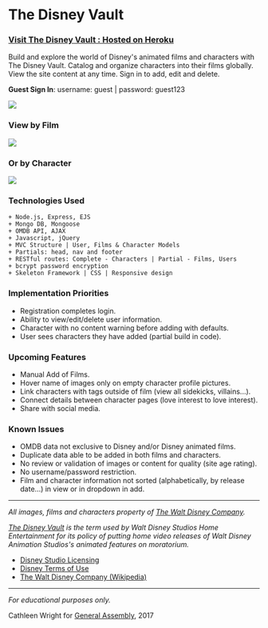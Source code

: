 # The Disney Vault

### [Visit The Disney Vault : Hosted on Heroku](https://thedisneyvault.herokuapp.com/)

Build and explore the world of Disney's animated films and characters with The Disney Vault.  Catalog and organize characters into their films globally.  View the site content at any time.  Sign in to add, edit and delete.

**Guest Sign In**:  username: guest | password: guest123

![](http://i.imgur.com/vxnAs2v.png)

### View by Film
![](http://i.imgur.com/aUTgaSl.png)

### Or by Character
![](http://i.imgur.com/oBYeJ32.png)

### Technologies Used

```
+ Node.js, Express, EJS
+ Mongo DB, Mongoose
+ OMDB API, AJAX
+ Javascript, jQuery
+ MVC Structure | User, Films & Character Models
+ Partials: head, nav and footer
+ RESTful routes: Complete - Characters | Partial - Films, Users
+ bcrypt password encryption
+ Skeleton Framework | CSS | Responsive design
```

### Implementation Priorities
+ Registration completes login.
+ Ability to view/edit/delete user information.
+ Character with no content warning before adding with defaults.
+ User sees characters they have added (partial build in code).

### Upcoming Features
+ Manual Add of Films.
+ Hover name of images only on empty character profile pictures.
+ Link characters with tags outside of film (view all sidekicks, villains...).
+ Connect details between character pages (love interest to love interest).
+ Share with social media.

### Known Issues
+ OMDB data not exclusive to Disney and/or Disney animated films.
+ Duplicate data able to be added in both films and characters.
+ No review or validation of images or content for quality (site age rating).
+ No username/password restriction.
+ Film and character information not sorted (alphabetically, by release date...) in view or in dropdown in add.

---

*All images, films and characters property of [The Walt Disney Company](https://thewaltdisneycompany.com/).*

*[The Disney Vault](https://en.wikipedia.org/wiki/Disney_Vault) is the term used by Walt Disney Studios Home Entertainment for its policy of putting home video releases of Walt Disney Animation Studios's animated features on moratorium.*

+ [Disney Studio Licensing](http://www.disneystudiolicensing.com/)
+ [Disney Terms of Use](https://disneytermsofuse.com/)
+ [The Walt Disney Company (Wikipedia)](https://en.wikipedia.org/wiki/The_Walt_Disney_Company)

---
*For educational purposes only.*  

Cathleen Wright for [General Assembly](https://generalassemb.ly/), 2017
